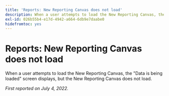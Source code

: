 ```yaml
---
title: 'Reports: New Reporting Canvas does not load'
description: When a user attempts to load the New Reporting Canvas, the Data is being loaded screen displays, but the New Reporting Canvas does not load.
exl-id: 026b55b4-e17d-4942-a664-6db9e7daabe0
hidefromtoc: yes
---
```

# Reports: New Reporting Canvas does not load

When a user attempts to load the New Reporting Canvas, the "Data is being loaded" screen displays, but the New Reporting Canvas does not load. 

_First reported on July 4, 2022._
